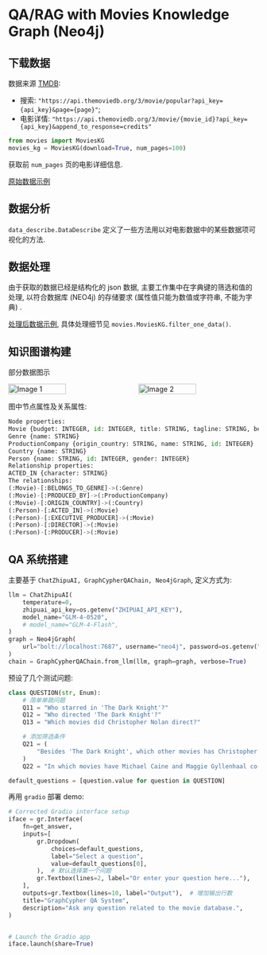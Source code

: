 # QA/RAG with Movies Knowledge Graph (Neo4j)

## 下载数据

数据来源 [TMDB](https://www.themoviedb.org/):

- 搜索: `"https://api.themoviedb.org/3/movie/popular?api_key={api_key}&page={page}"`;
- 电影详情: `"https://api.themoviedb.org/3/movie/{movie_id}?api_key={api_key}&append_to_response=credits"`

```py
from movies import MoviesKG
movies_kg = MoviesKG(download=True, num_pages=100)
```

获取前 `num_pages` 页的电影详细信息.

[原始数据示例](./assets/raw_data_eg.md)

## 数据分析

`data_describe.DataDescribe` 定义了一些方法用以对电影数据中的某些数据项可视化的方法.

## 数据处理

由于获取的数据已经是结构化的 json 数据, 主要工作集中在字典键的筛选和值的处理, 以符合数据库 (NEO4j) 的存储要求 (属性值只能为数值或字符串, 不能为字典) .

[处理后数据示例](./assets/processed_data_eg.md), 具体处理细节见 `movies.MoviesKG.filter_one_data()`.

## 知识图谱构建

部分数据图示

<div style="display: flex; justify-content: space-between;">
    <img src="path/to/image1.jpg" alt="Image 1" style="width: 48%;"/>
    <img src="path/to/image2.jpg" alt="Image 2" style="width: 48%;"/>
</div>

图中节点属性及关系属性:

```py
Node properties:
Movie {budget: INTEGER, id: INTEGER, title: STRING, tagline: STRING, belongs_to_collection: STRING, runtime: INTEGER, overview: STRING, revenue: INTEGER, release_date: STRING}
Genre {name: STRING}
ProductionCompany {origin_country: STRING, name: STRING, id: INTEGER}
Country {name: STRING}
Person {name: STRING, id: INTEGER, gender: INTEGER}
Relationship properties:
ACTED_IN {character: STRING}
The relationships:
(:Movie)-[:BELONGS_TO_GENRE]->(:Genre)
(:Movie)-[:PRODUCED_BY]->(:ProductionCompany)
(:Movie)-[:ORIGIN_COUNTRY]->(:Country)
(:Person)-[:ACTED_IN]->(:Movie)
(:Person)-[:EXECUTIVE_PRODUCER]->(:Movie)
(:Person)-[:DIRECTOR]->(:Movie)
(:Person)-[:PRODUCER]->(:Movie)
```

## QA 系统搭建

主要基于 `ChatZhipuAI, GraphCypherQAChain, Neo4jGraph`, 定义方式为:

```py
llm = ChatZhipuAI(
    temperature=0,
    zhipuai_api_key=os.getenv("ZHIPUAI_API_KEY"),
    model_name="GLM-4-0520",
    # model_name="GLM-4-Flash",
)
graph = Neo4jGraph(
    url="bolt://localhost:7687", username="neo4j", password=os.getenv("NEO4J_PASSWORD")
)
chain = GraphCypherQAChain.from_llm(llm, graph=graph, verbose=True)
```

预设了几个测试问题:

```py
class QUESTION(str, Enum):
    # 简单单跳问题
    Q11 = "Who starred in 'The Dark Knight'?"
    Q12 = "Who directed 'The Dark Knight'?"
    Q13 = "Which movies did Christopher Nolan direct?"

    # 添加筛选条件
    Q21 = (
        "Besides 'The Dark Knight', which other movies has Christopher Nolan directed?"
    )
    Q22 = "In which movies have Michael Caine and Maggie Gyllenhaal co-starred?"

default_questions = [question.value for question in QUESTION]
```

再用 `gradio` 部署 demo:

```py
# Corrected Gradio interface setup
iface = gr.Interface(
    fn=get_answer,
    inputs=[
        gr.Dropdown(
            choices=default_questions,
            label="Select a question",
            value=default_questions[0],
        ),  # 默认选择第一个问题
        gr.Textbox(lines=2, label="Or enter your question here..."),
    ],
    outputs=gr.Textbox(lines=10, label="Output"),  # 增加输出行数
    title="GraphCypher QA System",
    description="Ask any question related to the movie database.",
)


# Launch the Gradio app
iface.launch(share=True)
```
